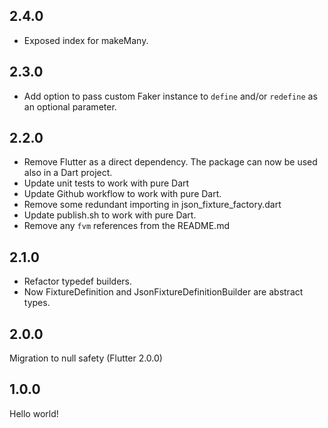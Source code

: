 ## 2.4.0

* Exposed index for makeMany.

## 2.3.0

* Add option to pass custom Faker instance to `define` and/or `redefine` as an optional parameter.

## 2.2.0
* Remove Flutter as a direct dependency. The package can now be used also in a Dart project.
* Update unit tests to work with pure Dart
* Update Github workflow to work with pure Dart.
* Remove some redundant importing in json_fixture_factory.dart
* Update publish.sh to work with pure Dart.
* Remove any `fvm` references from the README.md

## 2.1.0
* Refactor typedef builders.
* Now FixtureDefinition and JsonFixtureDefinitionBuilder are abstract types.

## 2.0.0
Migration to null safety (Flutter 2.0.0)

## 1.0.0
Hello world!
